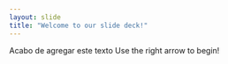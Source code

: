 ```yaml
---
layout: slide
title: "Welcome to our slide deck!"
---
```

Acabo de agregar este texto
Use the right arrow to begin!
